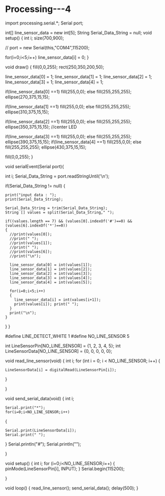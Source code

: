 # Processing---4

import processing.serial.*;
Serial port;

int[] line_sensor_data = new int[5];
String Serial_Data_String = null;
void setup()
{
  int i;
  size(700,900);
  
  // port = new Serial(this,"COM4",115200);
  
  for(i=0;i<5;i++) line_sensor_data[i] = 0;
}


void draw()
{
  fill(0,0,255);
  rect(250,350,200,50);
  
  line_sensor_data[0] = 1;
  line_sensor_data[1] = 1;
  line_sensor_data[2] = 1;
  line_sensor_data[3] = 1;
  line_sensor_data[4] = 1;
  
  if(line_sensor_data[0] ==1) fill(255,0,0);
  else                        fill(255,255,255);
  ellipse(270,375,15,15);
  
  if(line_sensor_data[1] ==1) fill(255,0,0);
  else                        fill(255,255,255);
  ellipse(310,375,15,15);
  
  if(line_sensor_data[2] ==1) fill(255,0,0);
  else                        fill(255,255,255);
  ellipse(350,375,15,15);  //center LED
  
  if(line_sensor_data[3] ==1) fill(255,0,0);
  else                        fill(255,255,255);
  ellipse(390,375,15,15);
  if(line_sensor_data[4] ==1) fill(255,0,0);
  else                        fill(255,255,255);
  ellipse(430,375,15,15);
  
  fill(0,0,255);
}

void serialEvent(Serial port){
  
  int i;
  Serial_Data_String = port.readStringUntil('\n');
  
  if(Serial_Data_String != null)
  {
    
    print("input data : ");
    print(Serial_Data_String);
    
    Serial_Data_String = trim(Serial_Data_String);
    String [] values = split(Serial_Data_String," ");
    
    if((values.length == 7) && (values[0].indexOf('#')==0) && (values[6].indexOf('*')==0))
    {
      //print(values[0]);
      //print(" ");
      //print(values[1]);
      //print(" ");
      //print(values[6]);
      //print("\n");
      
      line_sensor_data[0] = int(values[1]);
      line_sensor_data[1] = int(values[2]);
      line_sensor_data[2] = int(values[3]);
      line_sensor_data[3] = int(values[4]);
      line_sensor_data[4] = int(values[5]);
      
      for(i=0;i<5;i++)
      {
        line_sensor_data[i] = int(values[i+1]);
        print(values[i]); print(" ");
      }
      print("\n");
    }
  }
}





#define LINE_DETECT_WHITE 1
#define NO_LINE_SENSOR 5

int LineSensorPin[NO_LINE_SENSOR] = {1, 2, 3, 4, 5};
int LineSensorData[NO_LINE_SENSOR] = {0, 0, 0, 0, 0};

void read_line_sensor(void) 
{
  int i;
  for (int i = 0; i < NO_LINE_SENSOR; i++) 
  {
  
    LineSensorData[i] = digitalRead(LineSensorPin[i]);
  }

}

void send_serial_data(void) 
{
  int i;
  
    Serial.print("*");
    for(i=0;i<NO_LINE_SENSOR;i++) 
  {
  
    Serial.print(LineSensorData[i]);
    Serial.print(" ");
  }
   Serial.println("#");
   Serial.println("");

}

void setup() {
  int i;
  for (i=0;i<NO_LINE_SENSOR;i++) 
  {
    pinMode(LineSensorPin[i], INPUT);
  }
  Serial.begin(115200);

}

void loop() {
  read_line_sensor();
  send_serial_data();
  delay(500);
}
